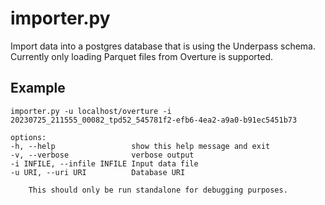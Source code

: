 # importer.py

Import data into a postgres database that is using the Underpass
schema. Currently only loading Parquet files from Overture is
supported.

## Example

    importer.py -u localhost/overture -i 20230725_211555_00082_tpd52_545781f2-efb6-4ea2-a9a0-b91ec5451b73

    options:
    -h, --help                 show this help message and exit
    -v, --verbose              verbose output
    -i INFILE, --infile INFILE Input data file
    -u URI, --uri URI          Database URI

        This should only be run standalone for debugging purposes.
